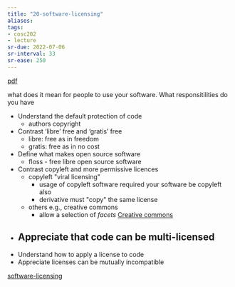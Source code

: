 ```yaml
---
title: "20-software-licensing"
aliases: 
tags: 
- cosc202
- lecture
sr-due: 2022-07-06
sr-interval: 33
sr-ease: 250
---
```


[pdf](https://cosc202.cspages.otago.ac.nz/lectures/L20-software-licensing.pdf)

what does it mean for people to use your software. What responsitilities do you have

- Understand the default protection of code 
	- authors copyright
- Contrast ‘libre’ free and ‘gratis’ free 
	- libre: free as in freedom
	- gratis: free as in no cost
- Define what makes open source software 
	- floss - free libre open source software
- Contrast copyleft and more permissive licences 
	- copyleft  "viral licensing"
		- usage of copyleft software required your software be copyleft also
		- derivative must "copy" the same license
	- others e.g., creative commons
		- allow a selection of *facets* [Creative commons](notes/software-licensing.md#Creative%20commons)
- Appreciate that code can be multi-licensed 
	- 
- Understand how to apply a license to code 
- Appreciate licenses can be mutually incompatible

[software-licensing](notes/software-licensing.md)